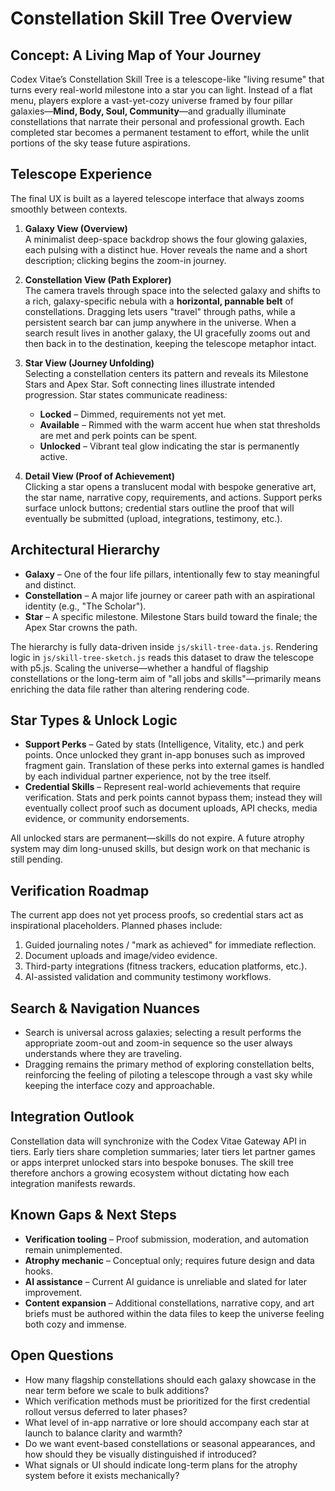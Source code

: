 # Constellation Skill Tree Overview

## Concept: A Living Map of Your Journey
Codex Vitae’s Constellation Skill Tree is a telescope-like "living resume" that turns every real-world milestone into a star you can light. Instead of a flat menu, players explore a vast-yet-cozy universe framed by four pillar galaxies—**Mind, Body, Soul, Community**—and gradually illuminate constellations that narrate their personal and professional growth. Each completed star becomes a permanent testament to effort, while the unlit portions of the sky tease future aspirations.

## Telescope Experience
The final UX is built as a layered telescope interface that always zooms smoothly between contexts.

1. **Galaxy View (Overview)**  
   A minimalist deep-space backdrop shows the four glowing galaxies, each pulsing with a distinct hue. Hover reveals the name and a short description; clicking begins the zoom-in journey.

2. **Constellation View (Path Explorer)**  
   The camera travels through space into the selected galaxy and shifts to a rich, galaxy-specific nebula with a **horizontal, pannable belt** of constellations. Dragging lets users "travel" through paths, while a persistent search bar can jump anywhere in the universe. When a search result lives in another galaxy, the UI gracefully zooms out and then back in to the destination, keeping the telescope metaphor intact.

3. **Star View (Journey Unfolding)**  
   Selecting a constellation centers its pattern and reveals its Milestone Stars and Apex Star. Soft connecting lines illustrate intended progression. Star states communicate readiness:
   - **Locked** – Dimmed, requirements not yet met.
   - **Available** – Rimmed with the warm accent hue when stat thresholds are met and perk points can be spent.
   - **Unlocked** – Vibrant teal glow indicating the star is permanently active.

4. **Detail View (Proof of Achievement)**  
   Clicking a star opens a translucent modal with bespoke generative art, the star name, narrative copy, requirements, and actions. Support perks surface unlock buttons; credential stars outline the proof that will eventually be submitted (upload, integrations, testimony, etc.).

## Architectural Hierarchy
- **Galaxy** – One of the four life pillars, intentionally few to stay meaningful and distinct.
- **Constellation** – A major life journey or career path with an aspirational identity (e.g., "The Scholar").
- **Star** – A specific milestone. Milestone Stars build toward the finale; the Apex Star crowns the path.

The hierarchy is fully data-driven inside `js/skill-tree-data.js`. Rendering logic in `js/skill-tree-sketch.js` reads this dataset to draw the telescope with p5.js. Scaling the universe—whether a handful of flagship constellations or the long-term aim of "all jobs and skills"—primarily means enriching the data file rather than altering rendering code.

## Star Types & Unlock Logic
- **Support Perks** – Gated by stats (Intelligence, Vitality, etc.) and perk points. Once unlocked they grant in-app bonuses such as improved fragment gain. Translation of these perks into external games is handled by each individual partner experience, not by the tree itself.
- **Credential Skills** – Represent real-world achievements that require verification. Stats and perk points cannot bypass them; instead they will eventually collect proof such as document uploads, API checks, media evidence, or community endorsements.

All unlocked stars are permanent—skills do not expire. A future atrophy system may dim long-unused skills, but design work on that mechanic is still pending.

## Verification Roadmap
The current app does not yet process proofs, so credential stars act as inspirational placeholders. Planned phases include:
1. Guided journaling notes / "mark as achieved" for immediate reflection.
2. Document uploads and image/video evidence.
3. Third-party integrations (fitness trackers, education platforms, etc.).
4. AI-assisted validation and community testimony workflows.

## Search & Navigation Nuances
- Search is universal across galaxies; selecting a result performs the appropriate zoom-out and zoom-in sequence so the user always understands where they are traveling.
- Dragging remains the primary method of exploring constellation belts, reinforcing the feeling of piloting a telescope through a vast sky while keeping the interface cozy and approachable.

## Integration Outlook
Constellation data will synchronize with the Codex Vitae Gateway API in tiers. Early tiers share completion summaries; later tiers let partner games or apps interpret unlocked stars into bespoke bonuses. The skill tree therefore anchors a growing ecosystem without dictating how each integration manifests rewards.

## Known Gaps & Next Steps
- **Verification tooling** – Proof submission, moderation, and automation remain unimplemented.
- **Atrophy mechanic** – Conceptual only; requires future design and data hooks.
- **AI assistance** – Current AI guidance is unreliable and slated for later improvement.
- **Content expansion** – Additional constellations, narrative copy, and art briefs must be authored within the data files to keep the universe feeling both cozy and immense.

## Open Questions
- How many flagship constellations should each galaxy showcase in the near term before we scale to bulk additions?
- Which verification methods must be prioritized for the first credential rollout versus deferred to later phases?
- What level of in-app narrative or lore should accompany each star at launch to balance clarity and warmth?
- Do we want event-based constellations or seasonal appearances, and how should they be visually distinguished if introduced?
- What signals or UI should indicate long-term plans for the atrophy system before it exists mechanically?
